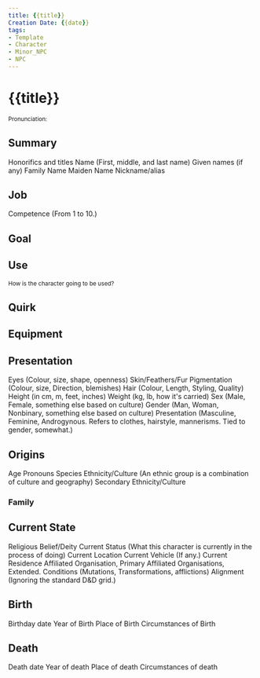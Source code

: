 ```yaml
---
title: {{title}}
Creation Date: {{date}}
tags:
- Template
- Character
- Minor_NPC
- NPC
---
```


# {{title}}
<small>Pronunciation:</small>

## Summary

Honorifics and titles
Name (First, middle, and last name)
Given names (if any)
Family Name
Maiden Name
Nickname/alias

## Job
Competence (From 1 to 10.)

## Goal

## Use
<small>How is the character going to be used?</small>

## Quirk

## Equipment

## Presentation

Eyes (Colour, size, shape, openness)
Skin/Feathers/Fur Pigmentation (Colour, size, Direction, blemishes)
Hair (Colour, Length, Styling, Quality)
Height (in cm, m, feet, inches)
Weight (kg, lb, how it's carried)
Sex (Male, Female, something else based on culture)
Gender (Man, Woman, Nonbinary, something else based on culture)
Presentation (Masculine, Feminine, Androgynous. Refers to clothes, hairstyle, mannerisms. Tied to gender, somewhat.)

## Origins

Age
Pronouns
Species
Ethnicity/Culture (An ethnic group is a combination of culture and geography)
	Secondary Ethnicity/Culture

### Family

## Current State

Religious Belief/Deity
Current Status (What this character is currently in the process of doing)
Current Location
Current Vehicle (If any.)
Current Residence
Affiliated Organisation, Primary
Affiliated Organisations, Extended.
Conditions (Mutations, Transformations, afflictions)
Alignment (Ignoring the standard D&D grid.)

## Birth
Birthday date
Year of Birth
Place of Birth
Circumstances of Birth

## Death
Death date
Year of death
Place of death
Circumstances of death